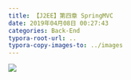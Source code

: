 ```yaml
---
title: 【J2EE】第四章 SpringMVC
date: 2019年04月08日 00:27:43
categories: Back-End
typora-root-url: ..
typora-copy-images-to: ../images
---
```


![](/images/201903311907590.png)

